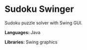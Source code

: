 # Sudoku Swinger
Sudoku puzzle solver with Swing GUI.

**Languages:** Java

**Libraries:** Swing graphics
